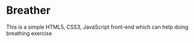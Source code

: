 # Breather
This is a simple HTML5, CSS3, JavaScript front-end which can help doing breathing exercise
